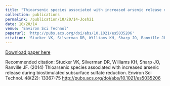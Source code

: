 ```yaml
---
title: "Thioarsenic species associated with increased arsenic release during biostimulated subsurface sulfate reduction"
collection: publications
permalink: /publication/10/20/14-Josh21
date: 10/20/14
venue: 'Environ Sci Technol'
paperurl: 'http://pubs.acs.org/doi/abs/10.1021/es5035206'
citation: 'Stucker VK, Silverman DR, Williams KH, Sharp JO, Ranville JF. (2014) Thioarsenic species associated with increased arsenic release during biostimulated subsurface sulfate reduction. Environ Sci Technol. 48(22): 13367-75 http://pubs.acs.org/doi/abs/10.1021/es5035206'
---
```


<a href='http://pubs.acs.org/doi/abs/10.1021/es5035206'>Download paper here</a>

Recommended citation: Stucker VK, Silverman DR, Williams KH, Sharp JO, Ranville JF. (2014) Thioarsenic species associated with increased arsenic release during biostimulated subsurface sulfate reduction. Environ Sci Technol. 48(22): 13367-75 http://pubs.acs.org/doi/abs/10.1021/es5035206